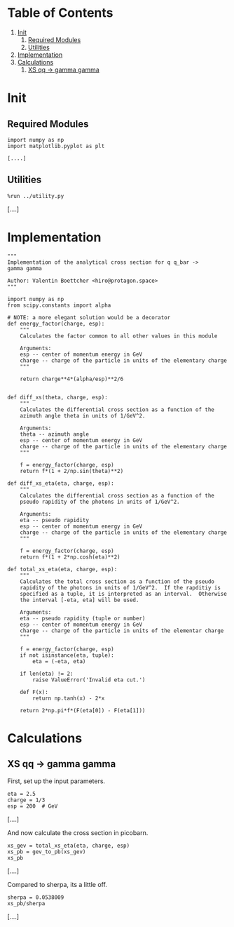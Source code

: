 
# Table of Contents

1.  [Init](#org6d91f18)
    1.  [Required Modules](#org84213bf)
    2.  [Utilities](#orgffa1831)
2.  [Implementation](#orge6ee38e)
3.  [Calculations](#org3896b17)
    1.  [XS qq -> gamma gamma](#orgaad68f9)


<a id="org6d91f18"></a>

# Init


<a id="org84213bf"></a>

## Required Modules

    import numpy as np
    import matplotlib.pyplot as plt

    [....]


<a id="orgffa1831"></a>

## Utilities

    %run ../utility.py

[&#x2026;.]


<a id="orge6ee38e"></a>

# Implementation

    """
    Implementation of the analytical cross section for q q_bar ->
    gamma gamma
    
    Author: Valentin Boettcher <hiro@protagon.space>
    """
    
    import numpy as np
    from scipy.constants import alpha
    
    # NOTE: a more elegant solution would be a decorator
    def energy_factor(charge, esp):
        """
        Calculates the factor common to all other values in this module
    
        Arguments:
        esp -- center of momentum energy in GeV
        charge -- charge of the particle in units of the elementary charge
        """
    
        return charge**4*(alpha/esp)**2/6
    
    
    def diff_xs(theta, charge, esp):
        """
        Calculates the differential cross section as a function of the
        azimuth angle theta in units of 1/GeV^2.
    
        Arguments:
        theta -- azimuth angle
        esp -- center of momentum energy in GeV
        charge -- charge of the particle in units of the elementary charge
        """
    
        f = energy_factor(charge, esp)
        return f*(1 + 2/np.sin(theta)**2)
    
    def diff_xs_eta(eta, charge, esp):
        """
        Calculates the differential cross section as a function of the
        pseudo rapidity of the photons in units of 1/GeV^2.
    
        Arguments:
        eta -- pseudo rapidity
        esp -- center of momentum energy in GeV
        charge -- charge of the particle in units of the elementary charge
        """
    
        f = energy_factor(charge, esp)
        return f*(1 + 2*np.cosh(eta)**2)
    
    def total_xs_eta(eta, charge, esp):
        """
        Calculates the total cross section as a function of the pseudo
        rapidity of the photons in units of 1/GeV^2.  If the rapditiy is
        specified as a tuple, it is interpreted as an interval.  Otherwise
        the interval [-eta, eta] will be used.
    
        Arguments:
        eta -- pseudo rapidity (tuple or number)
        esp -- center of momentum energy in GeV
        charge -- charge of the particle in units of the elementar charge
        """
    
        f = energy_factor(charge, esp)
        if not isinstance(eta, tuple):
            eta = (-eta, eta)
    
        if len(eta) != 2:
            raise ValueError('Invalid eta cut.')
    
        def F(x):
            return np.tanh(x) - 2*x
    
        return 2*np.pi*f*(F(eta[0]) - F(eta[1]))


<a id="org3896b17"></a>

# Calculations


<a id="orgaad68f9"></a>

## XS qq -> gamma gamma

First, set up the input parameters.

    eta = 2.5
    charge = 1/3
    esp = 200  # GeV

[&#x2026;.]

And now calculate the cross section in picobarn.

    xs_gev = total_xs_eta(eta, charge, esp)
    xs_pb = gev_to_pb(xs_gev)
    xs_pb

[&#x2026;.]

Compared to sherpa, its a little off.

    sherpa = 0.0538009
    xs_pb/sherpa

[&#x2026;.]

